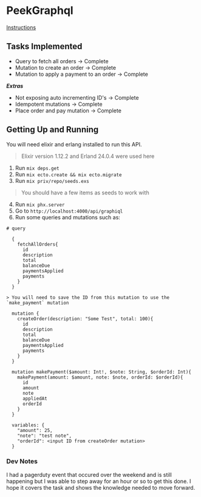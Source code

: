 # PeekGraphql

[Instructions](https://gist.github.com/thonydam/3010cb99a8925f7206459db42c776718)

## Tasks Implemented
- Query to fetch all orders -> Complete
- Mutation to create an order -> Complete
- Mutation to apply a payment to an order -> Complete

***Extras***
- Not exposing auto incrementing ID's -> Complete
- Idempotent mutations -> Complete
- Place order and pay mutation -> Complete

## Getting Up and Running
You will need elixir and erlang installed to run this API.
> Elixir version 1.12.2 and Erland 24.0.4 were used here

1. Run `mix deps.get`
2. Run `mix ecto.create && mix ecto.migrate`
3. Run `mix priv/repo/seeds.exs`
> You should have a few items as seeds to work with
4. Run `mix phx.server`
5. Go to `http://localhost:4000/api/graphiql`
6. Run some queries and mutations such as:
```
# query

  {
    fetchAllOrders{
      id
      description
      total
      balanceDue
      paymentsApplied
      payments
    }
  }
```

```
> You will need to save the ID from this mutation to use the `make_payment` mutation

  mutation {
    createOrder(description: "Some Test", total: 100){
      id
      description
      total
      balanceDue
      paymentsApplied
      payments
    }
  }
```

```
  mutation makePayment($amount: Int!, $note: String, $orderId: Int){
    makePayment(amount: $amount, note: $note, orderId: $orderId){
      id
      amount
      note
      appliedAt
      orderId
    }
  }

  variables: {
    "amount": 25,
    "note": "test note",
    "orderId": <input ID from createOrder mutation>
  }
```

### Dev Notes

I had a pagerduty event that occured over the weekend and is still happening but I was able to step away for an hour or so to get this done. I hope it covers the task and shows the knowledge needed to move forward. 
